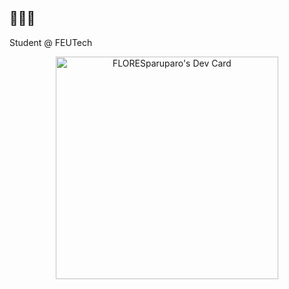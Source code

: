 ## 🦋🦋🦋
Student @ FEUTech

<div align="center">
  <a href="https://app.daily.dev/necrokochou"><img src="https://api.daily.dev/devcards/v2/efdiFPmQ5Zeea0rt79CB0.png?type=default&r=fjc" width="356" alt="FLORESparuparo's Dev Card"/></a>
</div>

<!--
**FLORESparuparo/FLORESparuparo** is a ✨ _special_ ✨ repository because its `README.md` (this file) appears on your GitHub profile.

Here are some ideas to get you started:

- 🔭 I’m currently working on ...
- 🌱 I’m currently learning ...
- 👯 I’m looking to collaborate on ...
- 🤔 I’m looking for help with ...
- 💬 Ask me about ...
- 📫 How to reach me: ...
- 😄 Pronouns: ...
- ⚡ Fun fact: ...
-->
